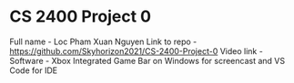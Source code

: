 # CS 2400 Project 0
Full name - Loc Pham Xuan Nguyen
Link to repo - https://github.com/Skyhorizon2021/CS-2400-Project-0
Video link - 
Software - Xbox Integrated Game Bar on Windows for screencast and VS Code for IDE
